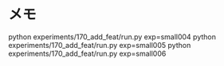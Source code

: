 # メモ


python experiments/170_add_feat/run.py exp=small004
python experiments/170_add_feat/run.py exp=small005
python experiments/170_add_feat/run.py exp=small006